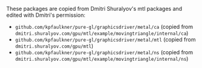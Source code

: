 These packages are copied from Dmitri Shuralyov's mtl packages and edited with Dmitri's permission:

* `github.com/kpfaulkner/pure-gl/graphicsdriver/metal/ca` (copied from `dmitri.shuralyov.com/gpu/mtl/example/movingtriangle/internal/ca`)
* `github.com/kpfaulkner/pure-gl/graphicsdriver/metal/mtl` (copied from `dmitri.shuralyov.com/gpu/mtl`)
* `github.com/kpfaulkner/pure-gl/graphicsdriver/metal/ns` (copied from `dmitri.shuralyov.com/gpu/mtl/example/movingtriangle/internal/ns`)
